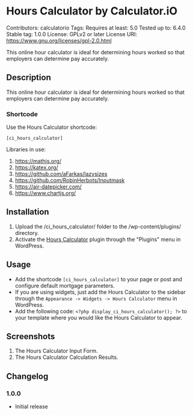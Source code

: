 # Hours Calculator by Calculator.iO
Contributors: calculatorio
Tags: 
Requires at least: 5.0
Tested up to: 6.4.0
Stable tag: 1.0.0
License: GPLv2 or later
License URI: https://www.gnu.org/licenses/gpl-2.0.html

This online hour calculator is ideal for determining hours worked so that employers can determine pay accurately.

## Description

This online hour calculator is ideal for determining hours worked so that employers can determine pay accurately.

### Shortcode

Use the Hours Calculator shortcode:

`[ci_hours_calculator]`

Libraries in use:
1. https://mathjs.org/
2. https://katex.org/
3. https://github.com/aFarkas/lazysizes
4. https://github.com/RobinHerbots/Inputmask
5. https://air-datepicker.com/
6. https://www.chartjs.org/

## Installation

1. Upload the /ci_hours_calculator/ folder to the /wp-content/plugins/ directory.
2. Activate the [Hours Calculator](https://www.calculator.io/hours-calculator/ "Hours Calculator Homepage") plugin through the "Plugins" menu in WordPress.

## Usage
* Add the shortcode `[ci_hours_calculator]` to your page or post and configure default mortgage parameters.
* If you are using widgets, just add the Hours Calculator to the sidebar through the `Appearance -> Widgets -> Hours Calculator` menu in WordPress.
* Add the following code: `<?php display_ci_hours_calculator(); ?>` to your template where you would like the Hours Calculator to appear.

## Screenshots
1. The Hours Calculator Input Form.
2. The Hours Calculator Calculation Results.

## Changelog

### 1.0.0
* Initial release
